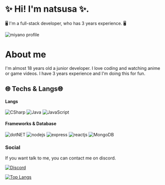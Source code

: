 # ✨ Hi! I'm natsusa ✨.
🖥️ I'm a full-stack developer, who has 3 years experience. 🖥️

![miyano profile](https://komarev.com/ghpvc/?username=itsmeMiyano&color=blueviolet)

# About me
I'm almost 18 years old a junior developer. I love coding and watching anime or game videos. I have 3 years experience and I'm doing this for fun.

## 🌐 Techs & Langs🌐
#### Langs
![CSharp](https://img.shields.io/badge/C%23-239120?style=for-the-badge&logo=c-sharp&logoColor=white) ![Java](https://img.shields.io/badge/Java-ED8B00?style=for-the-badge&logo=java&logoColor=white) ![JavaScript](https://img.shields.io/badge/JavaScript-323330?style=for-the-badge&logo=javascript&logoColor=F7DF1E)
#### Frameworks & Database
![dotNET](https://img.shields.io/badge/.NET-512BD4?style=for-the-badge&logo=dotnet&logoColor=white) ![nodejs](https://img.shields.io/badge/Node.js-339933?style=for-the-badge&logo=nodedotjs&logoColor=white) ![express](https://img.shields.io/badge/Express.js-000000?style=for-the-badge&logo=express&logoColor=white) ![reactjs](https://img.shields.io/badge/React-20232A?style=for-the-badge&logo=react&logoColor=61DAFB) ![MongoDB](https://img.shields.io/badge/MongoDB-4EA94B?style=for-the-badge&logo=mongodb&logoColor=white)

### Social
If you want talk to me, you can contact me on discord.

[![Discord](https://img.shields.io/badge/Discord-7289DA?style=for-the-badge&logo=discord&logoColor=white)](https://discord.com/users/962939080818171965)

[![Top Langs](https://github-readme-stats.vercel.app/api/top-langs/?username=itsmeMiyano&layout=compact&bg_color=353535&text_color=ABABAB&title_color=BC25E9&)](https://github.com/itsmeMiyano)
